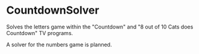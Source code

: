 # CountdownSolver

Solves the letters game within the "Countdown" and "8 out of 10 Cats does Countdown" TV programs.

A solver for the numbers game is planned.
